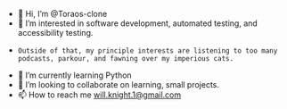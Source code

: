 - 👋 Hi, I’m @Toraos-clone
- 👀 I’m interested in software development, automated testing, and accessibility testing.
-     Outside of that, my principle interests are listening to too many podcasts, parkour, and fawning over my imperious cats.
- 🌱 I’m currently learning Python
- 💞️ I’m looking to collaborate on learning, small projects. 
- 📫 How to reach me will.knight.1@gmail.com

<!---
Toraos-clone/Toraos-clone is a ✨ special ✨ repository because its `README.md` (this file) appears on your GitHub profile.
You can click the Preview link to take a look at your changes.
--->
